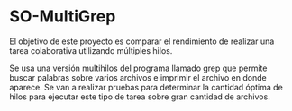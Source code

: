 # SO-MultiGrep
El objetivo de este proyecto es comparar el rendimiento de realizar una tarea colaborativa utilizando múltiples hilos. 

Se usa una versión multihilos del programa llamado grep que permite buscar palabras sobre varios archivos e imprimir el archivo en donde aparece. Se van a realizar pruebas para determinar la cantidad óptima de hilos para ejecutar este tipo de tarea sobre gran cantidad de archivos.
